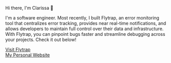 Hi there, I'm Clarissa 👋

I'm a software engineer. Most recently, I built Flytrap, an error monitoring tool that centralizes error tracking, provides near real-time notifications, and allows developers to maintain full control over their data and infrastructure. With Flytrap, you can pinpoint bugs faster and streamline debugging across your projects. Check it out below!

[Visit Flytrap](https://getflytrap.github.io/)  
[My Personal Website](https://clarissaroeder.com)
